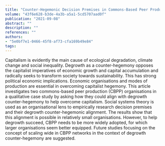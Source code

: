 ```yaml
---
title: "Counter-Hegemonic Decision Premises in Commons-Based Peer Production: A Degrowth Case Study"
volume: "43f6e628-b3de-4a3b-a5a1-5cd5707aad0f"
publication: "2021-09-08"
abstract: ""
description: ""
references: ""
authors:
- "5e0bf7e1-0466-45f8-af73-cfa169b49e84"
tags:
---
```

<p>Capitalism is evidently the main cause of ecological degradation, climate change and social inequality. Degrowth as a counter-hegemony opposes the capitalist imperatives of economic growth and capital accumulation and radically seeks to transform society towards sustainability. This has strong political economic implications. Economic organisations and modes of production are essential in overcoming capitalist hegemony. This article investigates two commons-based peer production (CBPP) organisations in a qualitative case study by asking how they could align with degrowth counter-hegemony to help overcome capitalism. Social systems theory is used as an organisational lens to empirically research decision premises and their degrowth counter-hegemonic alignment. The results show that this alignment is possible in relatively small organisations. However, to help degrowth succeed, CBPP needs to be more widely adopted, for which larger organisations seem better equipped. Future studies focusing on the concept of scaling wide in CBPP networks in the context of degrowth counter-hegemony are suggested.</p>

